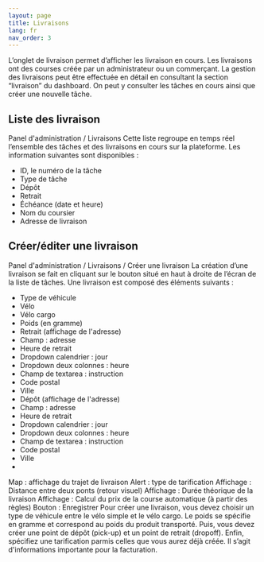 ```yaml
---
layout: page
title: Livraisons
lang: fr
nav_order: 3
---
```


L’onglet de livraison permet d’afficher les livraison en cours.
Les livraisons ont des courses créée par un administrateur ou un commerçant.
La gestion des livraisons peut être effectuée en détail en consultant la section “livraison” du dashboard.
On peut y consulter les tâches en cours ainsi que créer une nouvelle tâche.

## Liste des livraison

Panel d'administration / Livraisons
Cette liste regroupe en temps réel l’ensemble des tâches et des livraisons en cours sur la plateforme. Les information suivantes sont disponibles :
- ID, le numéro de la tâche
- Type de tâche
- Dépôt
- Retrait
- Échéance (date et heure)
- Nom du coursier
- Adresse de livraison

## Créer/éditer une livraison

Panel d'administration / Livraisons / Créer une livraison
La création d’une livraison se fait en cliquant sur le bouton situé en haut à droite de l’écran de la liste de tâches. Une livraison est composé des éléments suivants :
- Type de véhicule
- Vélo
- Vélo cargo
- Poids (en gramme)
- Retrait (affichage de l'adresse)
- Champ : adresse
- Heure de retrait
- Dropdown calendrier : jour
- Dropdown deux colonnes : heure
- Champ de textarea : instruction
- Code postal
- Ville
- Dépôt (affichage de l'adresse)
- Champ : adresse
- Heure de retrait
- Dropdown calendrier : jour
- Dropdown deux colonnes : heure
- Champ de textarea : instruction
- Code postal
- Ville
-
Map : affichage du trajet de livraison
Alert : type de tarification
Affichage : Distance entre deux ponts (retour visuel)
Affichage : Durée théorique de la livraison
Affichage : Calcul du prix de la course automatique (à partir des règles)
Bouton : Enregistrer
Pour créer une livraison, vous devez choisir un type de véhicule entre le vélo simple et le vélo cargo. Le poids se spécifie en gramme et correspond au poids du produit transporté. Puis, vous devez créer une point de dépôt (pick-up) et un point de retrait (dropoff). Enfin, spécifiez une tarification parmis celles que vous aurez déjà créée. Il s’agit d'informations importante pour la facturation.
